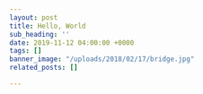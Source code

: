 ```yaml
---
layout: post
title: Hello, World
sub_heading: ''
date: 2019-11-12 04:00:00 +0000
tags: []
banner_image: "/uploads/2018/02/17/bridge.jpg"
related_posts: []

---
```

